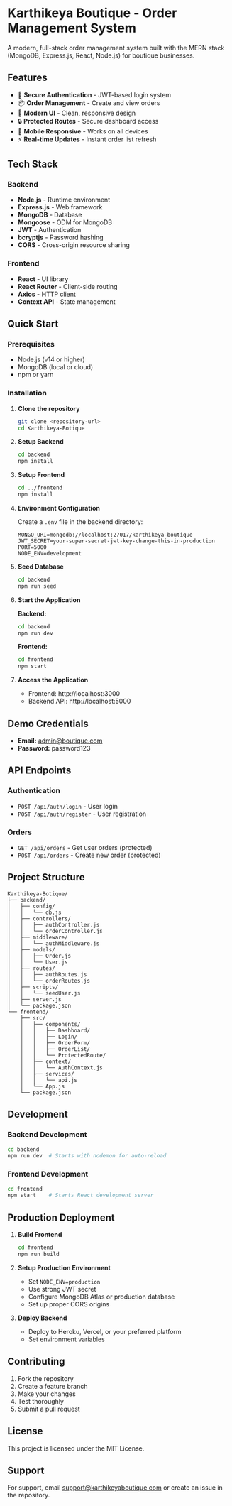 # Karthikeya Boutique - Order Management System

A modern, full-stack order management system built with the MERN stack (MongoDB, Express.js, React, Node.js) for boutique businesses.

## Features

- 🔐 **Secure Authentication** - JWT-based login system
- 📦 **Order Management** - Create and view orders
- 🎨 **Modern UI** - Clean, responsive design
- 🔒 **Protected Routes** - Secure dashboard access
- 📱 **Mobile Responsive** - Works on all devices
- ⚡ **Real-time Updates** - Instant order list refresh

## Tech Stack

### Backend
- **Node.js** - Runtime environment
- **Express.js** - Web framework
- **MongoDB** - Database
- **Mongoose** - ODM for MongoDB
- **JWT** - Authentication
- **bcryptjs** - Password hashing
- **CORS** - Cross-origin resource sharing

### Frontend
- **React** - UI library
- **React Router** - Client-side routing
- **Axios** - HTTP client
- **Context API** - State management

## Quick Start

### Prerequisites
- Node.js (v14 or higher)
- MongoDB (local or cloud)
- npm or yarn

### Installation

1. **Clone the repository**
   ```bash
   git clone <repository-url>
   cd Karthikeya-Botique
   ```

2. **Setup Backend**
   ```bash
   cd backend
   npm install
   ```

3. **Setup Frontend**
   ```bash
   cd ../frontend
   npm install
   ```

4. **Environment Configuration**

   Create a `.env` file in the backend directory:
   ```env
   MONGO_URI=mongodb://localhost:27017/karthikeya-boutique
   JWT_SECRET=your-super-secret-jwt-key-change-this-in-production
   PORT=5000
   NODE_ENV=development
   ```

5. **Seed Database**
   ```bash
   cd backend
   npm run seed
   ```

6. **Start the Application**

   **Backend:**
   ```bash
   cd backend
   npm run dev
   ```

   **Frontend:**
   ```bash
   cd frontend
   npm start
   ```

7. **Access the Application**
   - Frontend: http://localhost:3000
   - Backend API: http://localhost:5000

## Demo Credentials

- **Email:** admin@boutique.com
- **Password:** password123

## API Endpoints

### Authentication
- `POST /api/auth/login` - User login
- `POST /api/auth/register` - User registration

### Orders
- `GET /api/orders` - Get user orders (protected)
- `POST /api/orders` - Create new order (protected)

## Project Structure

```
Karthikeya-Botique/
├── backend/
│   ├── config/
│   │   └── db.js
│   ├── controllers/
│   │   ├── authController.js
│   │   └── orderController.js
│   ├── middleware/
│   │   └── authMiddleware.js
│   ├── models/
│   │   ├── Order.js
│   │   └── User.js
│   ├── routes/
│   │   ├── authRoutes.js
│   │   └── orderRoutes.js
│   ├── scripts/
│   │   └── seedUser.js
│   ├── server.js
│   └── package.json
└── frontend/
    ├── src/
    │   ├── components/
    │   │   ├── Dashboard/
    │   │   ├── Login/
    │   │   ├── OrderForm/
    │   │   ├── OrderList/
    │   │   └── ProtectedRoute/
    │   ├── context/
    │   │   └── AuthContext.js
    │   ├── services/
    │   │   └── api.js
    │   └── App.js
    └── package.json
```

## Development

### Backend Development
```bash
cd backend
npm run dev  # Starts with nodemon for auto-reload
```

### Frontend Development
```bash
cd frontend
npm start    # Starts React development server
```

## Production Deployment

1. **Build Frontend**
   ```bash
   cd frontend
   npm run build
   ```

2. **Setup Production Environment**
   - Set `NODE_ENV=production`
   - Use strong JWT secret
   - Configure MongoDB Atlas or production database
   - Set up proper CORS origins

3. **Deploy Backend**
   - Deploy to Heroku, Vercel, or your preferred platform
   - Set environment variables

## Contributing

1. Fork the repository
2. Create a feature branch
3. Make your changes
4. Test thoroughly
5. Submit a pull request

## License

This project is licensed under the MIT License.

## Support

For support, email support@karthikeyaboutique.com or create an issue in the repository.